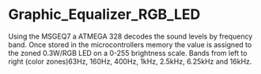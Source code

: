 # Graphic_Equalizer_RGB_LED
Using the MSGEQ7 a ATMEGA 328 decodes the sound levels by frequency band. Once stored in the microcontrollers memory the value is assigned to the zoned 0.3W/RGB LED on a 0-255 brightness scale. Bands from left to right (color zones)63Hz, 160Hz, 400Hz, 1kHz, 2.5kHz, 6.25kHz and 16kHz.
